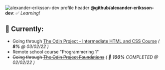 ![alexander-eriksson-dev profile header](https://i.imgur.com/J2To6OL.png)
**@github/alexander-eriksson-dev**: ✅ *Learning!*

## 📖 Currently: 

- Going through [The Odin Project - Intermediate HTML and CSS Course](https://www.theodinproject.com/paths/full-stack-javascript/courses/intermediate-html-and-css/) *( **8%** @ 03/02/22 )*
- Remote school course "Programmering 1"
- ~~Going through [The Odin Project Foundations](https://www.theodinproject.com/paths/foundations/courses/foundations)~~ *( 🎊 **100%** COMPLETED @ 02/02/22 )*
